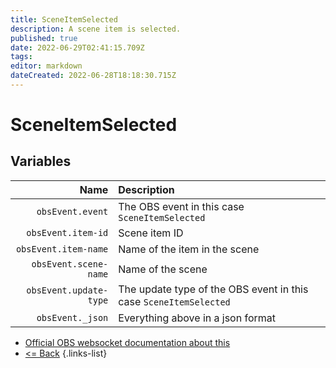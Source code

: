 ```yaml
---
title: SceneItemSelected
description: A scene item is selected.
published: true
date: 2022-06-29T02:41:15.709Z
tags: 
editor: markdown
dateCreated: 2022-06-28T18:18:30.715Z
---
```


# SceneItemSelected

## Variables

Name | Description
----:|:------------
| `obsEvent.event` | The OBS event in this case `SceneItemSelected`
| `obsEvent.item-id` | Scene item ID
| `obsEvent.item-name` | Name of the item in the scene
| `obsEvent.scene-name` | Name of the scene
| `obsEvent.update-type` | The update type of the OBS event in this case `SceneItemSelected`
| `obsEvent._json` | Everything above in a json format

* [Official OBS websocket documentation about this](https://github.com/obsproject/obs-websocket/blob/4.x-current/docs/generated/protocol.md#sceneitemselected)
* [<= Back](/en/Integrations/OBS/Events)
{.links-list}